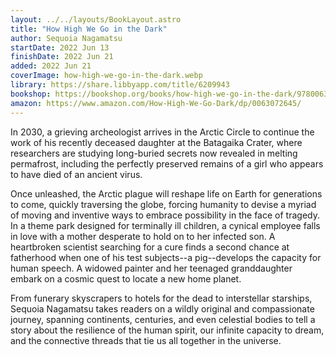```yaml
---
layout: ../../layouts/BookLayout.astro
title: "How High We Go in the Dark"
author: Sequoia Nagamatsu
startDate: 2022 Jun 13
finishDate: 2022 Jun 21
added: 2022 Jun 21
coverImage: how-high-we-go-in-the-dark.webp
library: https://share.libbyapp.com/title/6209943
bookshop: https://bookshop.org/books/how-high-we-go-in-the-dark/9780063072640
amazon: https://www.amazon.com/How-High-We-Go-Dark/dp/0063072645/
---
```


In 2030, a grieving archeologist arrives in the Arctic Circle to continue the work of his recently deceased daughter at the Batagaika Crater, where researchers are studying long-buried secrets now revealed in melting permafrost, including the perfectly preserved remains of a girl who appears to have died of an ancient virus.

Once unleashed, the Arctic plague will reshape life on Earth for generations to come, quickly traversing the globe, forcing humanity to devise a myriad of moving and inventive ways to embrace possibility in the face of tragedy. In a theme park designed for terminally ill children, a cynical employee falls in love with a mother desperate to hold on to her infected son. A heartbroken scientist searching for a cure finds a second chance at fatherhood when one of his test subjects--a pig--develops the capacity for human speech. A widowed painter and her teenaged granddaughter embark on a cosmic quest to locate a new home planet.

From funerary skyscrapers to hotels for the dead to interstellar starships, Sequoia Nagamatsu takes readers on a wildly original and compassionate journey, spanning continents, centuries, and even celestial bodies to tell a story about the resilience of the human spirit, our infinite capacity to dream, and the connective threads that tie us all together in the universe.  
